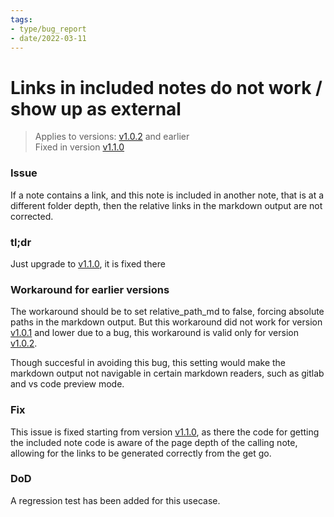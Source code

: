 ```yaml
---
tags:
- type/bug_report
- date/2022-03-11
---
```

   
# Links in included notes do not work / show up as external   
> Applies to versions: [v1.0.2](../../Changelog/v1.0.2.md) and earlier   
> Fixed in version [v1.1.0](../../Changelog/v1.1.0.md)   
   
### Issue   
If a note contains a link, and this note is included in another note, that is at a different folder depth, then the relative links in the markdown output are not corrected.   
   
### tl;dr   
Just upgrade to [v1.1.0](../../Changelog/v1.1.0.md), it is fixed there   
   
### Workaround for earlier versions   
The workaround should be to set relative_path_md to false, forcing absolute paths in the markdown output. But this workaround did not work for version [v1.0.1](../../Changelog/v1.0.1.md) and lower due to a bug, this workaround is valid only for version [v1.0.2](../../Changelog/v1.0.2.md).   
   
Though succesful in avoiding this bug, this setting would make the markdown output not navigable in certain markdown readers, such as gitlab and vs code preview mode.   
   
### Fix   
This issue is fixed starting from version [v1.1.0](../../Changelog/v1.1.0.md), as there the code for getting the included note code is aware of the page depth of the calling note, allowing for the links to be generated correctly from the get go.   
   
### DoD   
A regression test has been added for this usecase.